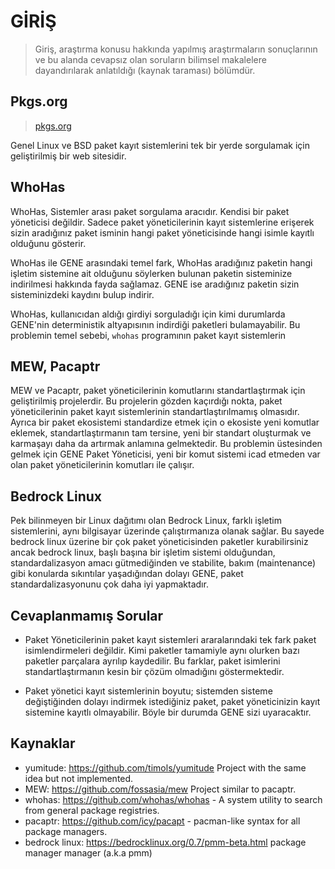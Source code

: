 # GİRİŞ

> Giriş, araştırma konusu hakkında yapılmış araştırmaların sonuçlarının ve bu alanda cevapsız olan soruların bilimsel
> makalelere dayandırılarak anlatıldığı (kaynak taraması) bölümdür.

[//]: # (GENE, projesi yapılan derin literatür araştırması sonucunda benzersiz bir proje olarak ortaya çıkmıştır.)

## Pkgs.org

> [pkgs.org](https://pkgs.org/)

Genel Linux ve BSD paket kayıt sistemlerini tek bir yerde sorgulamak için geliştirilmiş bir web sitesidir.

## WhoHas

WhoHas, Sistemler arası paket sorgulama aracıdır. Kendisi bir paket yöneticisi değildir. Sadece paket yöneticilerinin
kayıt sistemlerine erişerek sizin aradığınız paket isminin hangi paket yöneticisinde hangi isimle kayıtlı olduğunu
gösterir.

WhoHas ile GENE arasındaki temel fark, WhoHas aradığınız paketin hangi işletim sistemine ait olduğunu söylerken
bulunan paketin sisteminize indirilmesi hakkında fayda sağlamaz. GENE ise aradığınız paketin sizin sisteminizdeki
kaydını bulup indirir.

WhoHas, kullanıcıdan aldığı girdiyi sorguladığı için kimi durumlarda GENE'nin deterministik altyapısının indirdiği
paketleri bulamayabilir. Bu problemin temel sebebi, `whohas` programının paket kayıt sistemlerin

## MEW, Pacaptr

MEW ve Pacaptr, paket yöneticilerinin komutlarını standartlaştırmak için geliştirilmiş projelerdir.
Bu projelerin gözden kaçırdığı nokta, paket yöneticilerinin paket kayıt sistemlerinin standartlaştırılmamış olmasıdır.
Ayrıca bir paket ekosistemi standardize etmek için o ekosiste yeni komutlar eklemek, standartlaştırmanın tam tersine,
yeni bir standart oluşturmak ve karmaşayı daha da artırmak anlamına gelmektedir. Bu problemin üstesinden gelmek için
GENE Paket Yöneticisi, yeni bir komut sistemi icad etmeden var olan paket yöneticilerinin komutları ile çalışır.

## Bedrock Linux

Pek bilinmeyen bir Linux dağıtımı olan Bedrock Linux, farklı işletim sistemlerini, aynı bilgisayar üzerinde
çalıştırmanıza
olanak sağlar. Bu sayede bedrock linux üzerine bir çok paket yöneticisinden paketler kurabilirsiniz ancak bedrock linux,
başlı başına bir işletim sistemi olduğundan, standardalizasyon amacı gütmediğinden ve stabilite, bakım (maintenance)
gibi konularda sıkıntılar yaşadığından
dolayı GENE, paket standardalizasyonunu çok daha iyi yapmaktadır.

## Cevaplanmamış Sorular

- Paket Yöneticilerinin paket kayıt sistemleri araralarındaki tek fark paket isimlendirmeleri değildir.
  Kimi paketler tamamiyle aynı olurken bazı paketler parçalara ayrılıp kaydedilir. Bu farklar, paket isimlerini
  standartlaştırmanın kesin bir çözüm olmadığını göstermektedir.

- Paket yönetici kayıt sistemlerinin boyutu; sistemden sisteme değiştiğinden dolayı indirmek istediğiniz paket,
  paket yöneticinizin kayıt sistemine kayıtlı olmayabilir. Böyle bir durumda GENE sizi uyaracaktır.

## Kaynaklar

- yumitude: https://github.com/timols/yumitude Project with the same idea but not implemented.
- MEW: https://github.com/fossasia/mew Project similar to pacaptr.
- whohas: https://github.com/whohas/whohas - A system utility to search from general package registries.
- pacaptr: https://github.com/icy/pacapt - pacman-like syntax for all package managers.
- bedrock linux: https://bedrocklinux.org/0.7/pmm-beta.html package manager manager (a.k.a pmm)
